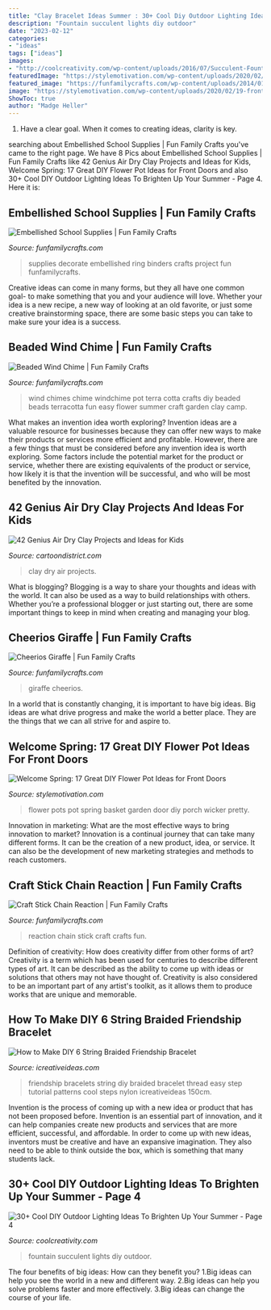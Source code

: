 ```yaml
---
title: "Clay Bracelet Ideas Summer : 30+ Cool Diy Outdoor Lighting Ideas To Brighten Up Your Summer"
description: "Fountain succulent lights diy outdoor"
date: "2023-02-12"
categories:
- "ideas"
tags: ["ideas"]
images:
- "http://coolcreativity.com/wp-content/uploads/2016/07/Succulent-Fountain-Lights.jpg"
featuredImage: "https://stylemotivation.com/wp-content/uploads/2020/02/19-front-door-flower-pots-ideas-homebnc.jpg"
featured_image: "https://funfamilycrafts.com/wp-content/uploads/2014/01/1-giraffe-craft-cheerios.jpg"
image: "https://stylemotivation.com/wp-content/uploads/2020/02/19-front-door-flower-pots-ideas-homebnc.jpg"
ShowToc: true
author: "Madge Heller"
---
```



1. Have a clear goal. When it comes to creating ideas, clarity is key.

	

		
searching about Embellished School Supplies | Fun Family Crafts you've came to the right page. We have 8 Pics about Embellished School Supplies | Fun Family Crafts like 42 Genius Air Dry Clay Projects and Ideas for Kids, Welcome Spring: 17 Great DIY Flower Pot Ideas for Front Doors and also 30+ Cool DIY Outdoor Lighting Ideas To Brighten Up Your Summer - Page 4. Here it is:
		
    
## Embellished School Supplies | Fun Family Crafts

<img loading=lazy src="https://funfamilycrafts.com/wp-content/uploads/2012/08/DSCN22941.jpg" onerror="this.onerror=null;this.src='https://tse3.mm.bing.net/th?id=OIP.MoA8TK1pePDz-lR8wsh6QAHaHP&amp;pid=15.1';" alt="Embellished School Supplies | Fun Family Crafts">

_Source: funfamilycrafts.com_

>supplies decorate embellished ring binders crafts project fun funfamilycrafts. 

	

Creative ideas can come in many forms, but they all have one common goal- to make something that you and your audience will love. Whether your idea is a new recipe, a new way of looking at an old favorite, or just some creative brainstorming space, there are some basic steps you can take to make sure your idea is a success.

    
## Beaded Wind Chime | Fun Family Crafts

<img loading=lazy src="http://funfamilycrafts.com/wp-content/uploads/2013/02/windchime8.jpg" onerror="this.onerror=null;this.src='https://tse2.mm.bing.net/th?id=OIP.apQ5LjSwNJ45W35fcxi3rwHaKf&amp;pid=15.1';" alt="Beaded Wind Chime | Fun Family Crafts">

_Source: funfamilycrafts.com_

>wind chimes chime windchime pot terra cotta crafts diy beaded beads terracotta fun easy flower summer craft garden clay camp. 

	

What makes an invention idea worth exploring?
Invention ideas are a valuable resource for businesses because they can offer new ways to make their products or services more efficient and profitable. However, there are a few things that must be considered before any invention idea is worth exploring. 
Some factors include the potential market for the product or service, whether there are existing equivalents of the product or service, how likely it is that the invention will be successful, and who will be most benefited by the innovation.

    
## 42 Genius Air Dry Clay Projects And Ideas For Kids

<img loading=lazy src="http://www.cartoondistrict.com/wp-content/uploads/2017/07/Air-Dry-Clay-Projects-and-Ideas-for-Kids24.jpg" onerror="this.onerror=null;this.src='https://tse4.mm.bing.net/th?id=OIP.Dx9A5kIDohR2_0spZb1_ngCqFt&amp;pid=15.1';" alt="42 Genius Air Dry Clay Projects and Ideas for Kids">

_Source: cartoondistrict.com_

>clay dry air projects. 

	

What is blogging?
Blogging is a way to share your thoughts and ideas with the world. It can also be used as a way to build relationships with others. Whether you’re a professional blogger or just starting out, there are some important things to keep in mind when creating and managing your blog.

    
## Cheerios Giraffe | Fun Family Crafts

<img loading=lazy src="https://funfamilycrafts.com/wp-content/uploads/2014/01/1-giraffe-craft-cheerios.jpg" onerror="this.onerror=null;this.src='https://tse3.mm.bing.net/th?id=OIP.3ktMK_IV6rtzehbRzySXCwAAAA&amp;pid=15.1';" alt="Cheerios Giraffe | Fun Family Crafts">

_Source: funfamilycrafts.com_

>giraffe cheerios. 

	

In a world that is constantly changing, it is important to have big ideas. Big ideas are what drive progress and make the world a better place. They are the things that we can all strive for and aspire to.

    
## Welcome Spring: 17 Great DIY Flower Pot Ideas For Front Doors

<img loading=lazy src="https://stylemotivation.com/wp-content/uploads/2020/02/19-front-door-flower-pots-ideas-homebnc.jpg" onerror="this.onerror=null;this.src='https://tse2.mm.bing.net/th?id=OIP.67SO_USNmqDbD6S1U19YVgHaLG&amp;pid=15.1';" alt="Welcome Spring: 17 Great DIY Flower Pot Ideas for Front Doors">

_Source: stylemotivation.com_

>flower pots pot spring basket garden door diy porch wicker pretty. 

	

Innovation in marketing: What are the most effective ways to bring innovation to market?
Innovation is a continual journey that can take many different forms. It can be the creation of a new product, idea, or service. It can also be the development of new marketing strategies and methods to reach customers.

    
## Craft Stick Chain Reaction | Fun Family Crafts

<img loading=lazy src="https://funfamilycrafts.com/wp-content/uploads/2013/08/chain-reaction-5.jpg" onerror="this.onerror=null;this.src='https://tse2.mm.bing.net/th?id=OIP.KR_cX28QNiBlETuXjq9FJgHaKH&amp;pid=15.1';" alt="Craft Stick Chain Reaction | Fun Family Crafts">

_Source: funfamilycrafts.com_

>reaction chain stick craft crafts fun. 

	

Definition of creativity: How does creativity differ from other forms of art?
Creativity is a term which has been used for centuries to describe different types of art. It can be described as the ability to come up with ideas or solutions that others may not have thought of. Creativity is also considered to be an important part of any artist's toolkit, as it allows them to produce works that are unique and memorable.

    
## How To Make DIY 6 String Braided Friendship Bracelet

<img loading=lazy src="https://www.icreativeideas.com/wp-content/uploads/2014/06/How-to-Make-DIY-6-String-Braided-Friendship-Bracelets-3.jpg" onerror="this.onerror=null;this.src='https://tse2.mm.bing.net/th?id=OIP.DR_T1jfPgSd1ZfJNW1xlkQHaEI&amp;pid=15.1';" alt="How to Make DIY 6 String Braided Friendship Bracelet">

_Source: icreativeideas.com_

>friendship bracelets string diy braided bracelet thread easy step tutorial patterns cool steps nylon icreativeideas 150cm. 

	

Invention is the process of coming up with a new idea or product that has not been proposed before. Invention is an essential part of innovation, and it can help companies create new products and services that are more efficient, successful, and affordable. In order to come up with new ideas, inventors must be creative and have an expansive imagination. They also need to be able to think outside the box, which is something that many students lack.

    
## 30+ Cool DIY Outdoor Lighting Ideas To Brighten Up Your Summer - Page 4

<img loading=lazy src="http://coolcreativity.com/wp-content/uploads/2016/07/Succulent-Fountain-Lights.jpg" onerror="this.onerror=null;this.src='https://tse1.mm.bing.net/th?id=OIP.mjHLi4mvGUx7ZCN2pfKg0gHaLH&amp;pid=15.1';" alt="30+ Cool DIY Outdoor Lighting Ideas To Brighten Up Your Summer - Page 4">

_Source: coolcreativity.com_

>fountain succulent lights diy outdoor. 

	

The four benefits of big ideas: How can they benefit you?
1.Big ideas can help you see the world in a new and different way.
2.Big ideas can help you solve problems faster and more effectively.
3.Big ideas can change the course of your life.

